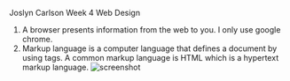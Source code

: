 Joslyn Carlson
Week 4 Web Design 
1. A browser presents information from the web to you. I only use google chrome.
2. Markup language is a computer language that defines a document by using tags. A common markup language is HTML which is a hypertext markup language.
![screenshot](.images/assignment-04:images:.png)
